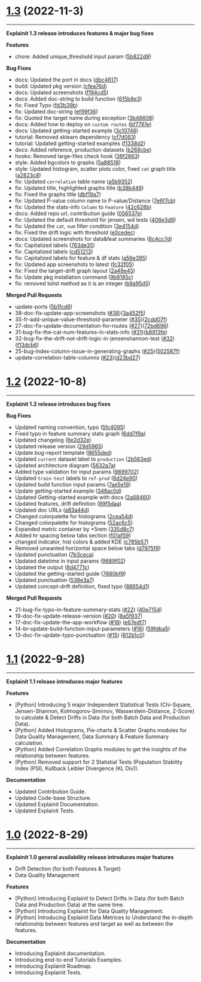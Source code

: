 # [1.3](https://github.com/katonic-dev/explainit) (2022-11-3)

---

**Explainit 1.3 release introduces features & major bug fixes**

**Features**

- chore: Added unique_threshold input param ([5b822d9](https://github.com/katonic-dev/explainit/pull/41/commits/5b822d959531bc0d52010f534d87340f4477c570))

**Bug Fixes**

- docs: Updated the port in docs ([dbc4617](https://github.com/katonic-dev/explainit/commit/dbc4617e9801290a29ad75a2c2cf51a08ab1afd0))
- build: Updated pkg version ([cfea76d](https://github.com/katonic-dev/explainit/pull/41/commits/cfea76d7c9ad3040e65cef62737b2d2991bd7b16))
- docs: Updated screenshots ([f194cd5](https://github.com/katonic-dev/explainit/pull/41/commits/f194cd5acf05063af1a48238c3dffbe0bed2419a))
- docs: Added doc-string to build function ([615b8e3](https://github.com/katonic-dev/explainit/pull/41/commits/615b8e3b2178f3e705c9cb83c3840774e4b91588))
- fix: Fixed Typo ([fd3b39b](https://github.com/katonic-dev/explainit/pull/41/commits/fd3b39b70007a698fa332c954a08f63eb460441a))
- fix: Updated doc-string ([ef99f36](https://github.com/katonic-dev/explainit/pull/41/commits/ef99f3615e23725a0b32e638c913ea71ef0ec5bd))
- fix: Quoted the target name during exception ([3b48608](https://github.com/katonic-dev/explainit/pull/41/commits/3b486087ff15ae043ccc24912cd6d12426228e9e))
- docs: Added how to deploy on `custom routes` ([bf7761e](https://github.com/katonic-dev/explainit/pull/41/commits/bf7761ec412a42f3b4a21a820233df18a17d020b))
- docs: Updated getting-started example ([3c10746](https://github.com/katonic-dev/explainit/pull/41/commits/3c10746186b685f8fcd95c90d41d1eb8680dfac5))
- tutorial: Removed sklearn dependency ([cf7d083](https://github.com/katonic-dev/explainit/pull/41/commits/cf7d08370071b34e831ea61a435b92dbc62446f8))
- tutorial: Updated getting-started examples ([f1338d2](https://github.com/katonic-dev/explainit/pull/41/commits/f1338d28a6228c468f1783676a93484532279d63))
- docs: Added reference, production datasets ([b268cbe](https://github.com/katonic-dev/explainit/pull/41/commits/b268cbe55c14ac3063bfdbc6577384cf35183b4d))
- hooks: Removed large-files check hook ([36f2663](https://github.com/katonic-dev/explainit/pull/41/commits/36f266352fd15d59f9d7abbcde25b85a9509fda6))
- style: Added bgcolors to graphs ([5a88518](https://github.com/katonic-dev/explainit/pull/41/commits/5a885187b52f63a0278baa0d43c339af8ad87165))
- style: Updated histogram, scatter plots color, fixed `cat` graph title ([a2823c8](https://github.com/katonic-dev/explainit/pull/41/commits/a2823c8ccb2ea69f1edc8ed8bcb0cba85b081dc5))
- fix: Updated `correlation` table name ([a5b9352](https://github.com/katonic-dev/explainit/pull/41/commits/a5b9352d90ade1b4044cb691a5e5a499ab192717))
- fix: Updated title, highlighted graphs title ([b38b449](https://github.com/katonic-dev/explainit/pull/41/commits/b38b4496f8d54027c5ff5623a79ab2bc09ee0280))
- fix: Fixed the graphs title ([dbf19a7](https://github.com/katonic-dev/explainit/pull/41/commits/dbf19a7aaee64e2959d3a2f270533820e77b4181))
- fix: Updated P-value column name to P-value/Distance ([7e6f7cb](https://github.com/katonic-dev/explainit/pull/41/commits/7e6f7cb28bc9bfc6021c2e025b482008adf717f5))
- fix: Updated the stats-info `Column` to `Feature` ([42c628b](https://github.com/katonic-dev/explainit/pull/41/commits/42c628b707682dfe4cff98ed03ba5fefa487ae23))
- docs: Added repo url, contribution guide ([056537e](https://github.com/katonic-dev/explainit/pull/41/commits/056537e48a136c2ee6d11cd6f4b0426f707bfdbd))
- fix: Updated the default threshold for jensen, wd tests ([406e3d9](https://github.com/katonic-dev/explainit/pull/41/commits/406e3d9a614494ac33aa5c5150b348e19230241a))
- fix: Updated the `cat`, `num` filter condition ([3e4154d](https://github.com/katonic-dev/explainit/pull/41/commits/3e4154d7dc0ec041325fa5976f5e0c14bae8dc9b))
- fix: Fixed the drift logic with threshold ([e0cedec](https://github.com/katonic-dev/explainit/pull/41/commits/e0cedeccf1aadfdc2f16d2c88aaa2f36dcbff1e3))
- docs: Updated screenshots for data&feat summaries ([6c4cc7d](https://github.com/katonic-dev/explainit/pull/41/commits/6c4cc7d95bea4744832539100de26e89e6951fe4))
- fix: Capitalized labels ([763de35](https://github.com/katonic-dev/explainit/pull/41/commits/763de356466b760d6a7a7d83a29618b194287517))
- fix: Capitalized labels ([cd51213](https://github.com/katonic-dev/explainit/pull/41/commits/cd51213a57bbcca5527a5279ed634b02eee46f0a))
- fix: Capitalized labels for feature & df stats ([a56e395](https://github.com/katonic-dev/explainit/pull/41/commits/a56e39503efdd313a97d8a738ffcd5e8f23279da))
- fix: Updated app screenshots to latest ([fc32f05](https://github.com/katonic-dev/explainit/pull/41/commits/fc32f05c6b38ae29b73f11c8c935554f8bca5bd9))
- fix: Fixed the target-drift graph layout ([2a48e45](https://github.com/katonic-dev/explainit/pull/41/commits/2a48e4567d9e52f2dd4b9a2b9c553e46fa8ad0bd))
- fix: Update pkg installation command ([9b8185c](https://github.com/katonic-dev/explainit/pull/41/commits/9b8185c0f14f0f84e15f16abf64d6cb28fede95e))
- fix: removed tolist method as it is an integer ([b9a95d5](https://github.com/katonic-dev/explainit/pull/41/commits/b9a95d55bdd0a3ce5c44d97fb9c0525066735e95))

**Merged Pull Requests**

- update-ports ([5b1fcd8](https://github.com/katonic-dev/explainit/commit/5b1fcd8bd9421fb236ef6ea1ed91b34235d31edb))
- 38-doc-fix-update-app-screenshots ([#38](https://github.com/katonic-dev/explainit/issues/38))([3a452f5](https://github.com/katonic-dev/explainit/pull/41/commits/3a452f58e9acaaf554f67ff4124a68b50f90f491))
- 35-fr-add-unique-value-threshold-parameter ([#35](https://github.com/katonic-dev/explainit/issues/35))([2cdd07f](https://github.com/katonic-dev/explainit/pull/41/commits/2cdd07f7d3945275859b933e63bb12ab19fcada9))
- 27-doc-fix-update-documentation-for-routes ([#27](https://github.com/katonic-dev/explainit/issues/27))([72bd696](https://github.com/katonic-dev/explainit/pull/41/commits/72bd696e4bd2c29be9cbaf1084441b74f0d5395e))
- 31-bug-fix-the-cat-num-features-in-stats-info ([#31](https://github.com/katonic-dev/explainit/issues/31))([b8913fe](https://github.com/katonic-dev/explainit/pull/41/commits/b8913fe552f8cfd0492eb38ceae721e762009084))
- 32-bug-fix-the-drift-not-drift-logic-in-jensenshannon-test ([#32](https://github.com/katonic-dev/explainit/issues/32))([f13dcb6](https://github.com/katonic-dev/explainit/pull/41/commits/f13dcb6db8cb889b3936e1ed8447b72353647fee))
- 25-bug-index-column-issue-in-generating-graphs ([#25](https://github.com/katonic-dev/explainit/issues/25))([502587f](https://github.com/katonic-dev/explainit/pull/41/commits/502587f2edb52486cd69ab7b84b24461a14a95df))
- update-correlation-table-columns ([#23](https://github.com/katonic-dev/explainit/issues/23))([d23bd27](https://github.com/katonic-dev/explainit/commit/d23bd273e7a55047fa052b396502a8086b2c74b6))


# [1.2](https://github.com/katonic-dev/explainit) (2022-10-8)

---

**Explainit 1.2 release introduces bug fixes**

**Bug Fixes**

- Updated naming convention, typo ([5fc4095]())
- Fixed typo in feature summary stats graph ([6dd7f9a](https://github.com/katonic-dev/explainit/commit/6dd7f9aa1a64376d460b11b1fe4f0295019d692f))
- Updated changelog ([6e2d32e](https://github.com/katonic-dev/explainit/commit/6e2d32e915ac1d8e7f3c574bfa69a740a9fb5e63))
- Updated release version ([29d5965](https://github.com/katonic-dev/explainit/commit/29d59652c3c57ef3e831effedc562f0f3d81f823))
- Update bug-report template ([9655ded](https://github.com/katonic-dev/explainit/commit/9655ded53bd1cec081841a75c0f97708d05a6cfb))
- Updated `current` dataset label to `production` ([2b563ed](https://github.com/katonic-dev/explainit/commit/2b563edb276790997f73039eb3cb8bf669fe7780))
- Updated architecture diagram ([5632a7a](https://github.com/katonic-dev/explainit/commit/5632a7aee061f1e17cc7506996c20c3d401380b0))
- Added type validation for input params ([9899702](https://github.com/katonic-dev/explainit/commit/9899702d18d571c3bdcc07cfcc10688318412d28))
- Updated `train-test` labels to `ref-prod` ([6d24e90](https://github.com/katonic-dev/explainit/commit/6d24e9000c95ae2644001f49a3f17add415cf5fb))
- Updated build function input params ([7ae5e19](https://github.com/katonic-dev/explainit/commit/7ae5e19f3a479812411e557f8538ece4e3681c3b))
- Update getting-started example ([348ac0d](https://github.com/katonic-dev/explainit/commit/348ac0ddc8f4ebf8d32ec796881e1567686d9c24))
- Updated Getting-started example with docs ([2a68460](https://github.com/katonic-dev/explainit/commit/2a68460782d08e882a9872d345006bf62fe41972))
- Updated features, drift definition ([89f5daa](https://github.com/katonic-dev/explainit/commit/89f5daaaf951b749ea469c27dfa77a167fba5631))
- Updated doc URLs ([a83a44d](https://github.com/katonic-dev/explainit/commit/a83a44db88d85f023fb14a87c7026cd9297e71a3))
- Changed colorpalette for histograms ([2cea54d](https://github.com/katonic-dev/explainit/commit/2cea54dfbe8bf012a5b2cdbdd01983a02636b352))
- Changed colorpalette for histograms ([52ac6c5](https://github.com/katonic-dev/explainit/commit/52ac6c53d2fc520291926fbbdae7c098ea227f0a))
- Expanded metric container by +5rem ([335d8c7](https://github.com/katonic-dev/explainit/commit/335d8c7113785ec94e491b7a3377f3e33204b67a))
- Added hr spacing below tabs section ([f01af59](https://github.com/katonic-dev/explainit/commit/f01af59486847e9a314ebe4c859266b94f8e7d5f))
- changed indicator, hist colors & added KDE ([c785b57](https://github.com/katonic-dev/explainit/commit/c785b57203b4eca1b876346cc0b8cb4f7cfea291))
- Removed unwanted horizontal space below tabs ([d7975f9](https://github.com/katonic-dev/explainit/commit/d7975f949cfb089d7df38336ac2c36306807cf97))
- Updated punctuation ([7b3ceca](https://github.com/katonic-dev/explainit/commit/7b3ceca4d15305d05a908278c946988acaabf290))
- Updated datetime in input params ([9689f02](https://github.com/katonic-dev/explainit/commit/9689f021e4610b6ab44535ab9b9948ba83d68195))
- Updated the output ([8d4771c](https://github.com/katonic-dev/explainit/commit/8d4771c24390f9fdf10658129c1511b7a1e5eca2))
- Updated the getting-started guide ([7680bf9](https://github.com/katonic-dev/explainit/commit/7680bf9db39418f58d90fe51cfebbf3eb8181315))
- Updated punctuation ([538e3a7](https://github.com/katonic-dev/explainit/commit/538e3a7e98c4f2b24ce472cb43c7384dd4169a94))
- Updated concept-drift definition, fixed typo ([88654d1](https://github.com/katonic-dev/explainit/commit/88654d13272dd4c4760cc426366e269055dbe8f9))


**Merged Pull Requests**

- 21-bug-fix-typo-in-feature-summary-stats ([#22](https://github.com/katonic-dev/explainit/pull/22)) ([40e7154](https://github.com/katonic-dev/explainit/commit/40e7154fb44482d6f91f4631b547df429fc84086))
- 19-doc-fix-update-release-version ([#20](https://github.com/katonic-dev/explainit/pull/20)) ([8a5f937](https://github.com/katonic-dev/explainit/commit/8a5f937f3a2c3ea9ce67a1ab7ad7ec8c371a4c18))
- 17-doc-fix-update-the-app-workflow ([#18](https://github.com/katonic-dev/explainit/pull/18)) ([e67edf7](https://github.com/katonic-dev/explainit/commit/e67edf7b15a6f0d7ffc73abd98455703142db826))
- 14-br-update-build-function-input-parameters ([#16](https://github.com/katonic-dev/explainit/pull/16)) ([59fdba5](https://github.com/katonic-dev/explainit/commit/59fdba5c4f74fc4a8a0c86262c2bad126388205b))
- 13-doc-fix-update-typo-punctuation ([#15](https://github.com/katonic-dev/explainit/pull/15)) ([812b1c0](https://github.com/katonic-dev/explainit/commit/812b1c0399dfb5c603406289560cbd095c1b4d7f))


# [1.1](https://github.com/katonic-dev/explainit) (2022-9-28)

---

**Explainit 1.1 release introduces major features**

**Features**

- [Python] Introducing 5 major Independent Statistical Tests (Chi-Square, Jensen-Shannon, Kolmogorov-Smirnov, Wasserstein-Distance, Z-Score) to calculate & Detect Drifts in Data (for both Batch Data and Production Data).
- [Python] Added Histograms, Pie-charts & Scatter Graphs modules for Data Quality Management, Data Summary & Feature Summary calculation.
- [Python] Added Correlation Graphs modules to get the insights of the relationship between features.
- [Python] Removed support for 2 Statistial Tests (Population Stability Index (PSI), Kullback Leibler Divergence (KL Div)).

**Documentation**

- Updated Contribution Guide.
- Updated Code-base Structure.
- Updated Explainit Documentation.
- Updated Explainit Tests.


# [1.0](https://github.com/katonic-dev/explainit) (2022-8-29)

---

**Explainit 1.0 general availability release introduces major features**

- Drift Detection (for both Features & Target)
- Data Quality Management

**Features**

- [Python] Introducing Explainit to Detect Drifts in Data (for both Batch Data and Production Data) at the same time.
- [Python] Introducing Explainit for Data Quality Management.
- [Python] Introducing Explainit Data Metrices to Understand the in-depth relationship between features and target as well as between the features.

**Documentation**

- Introducing Explainit documentation.
- Introducing end-to-end Tutorials Examples.
- Introducing Explainit Roadmap.
- Introducing Explainit Tests.
